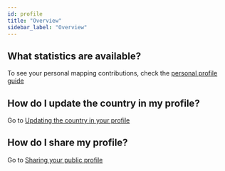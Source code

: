 ```yaml
---
id: profile
title: "Overview"
sidebar_label: "Overview"
---
```


## What statistics are available?

To see your personal mapping contributions, check the [personal profile guide](users/user-statistics.md)

## How do I update the country in my profile?

Go to [Updating the country in your profile](users/update-country.md)

## How do I share my profile?

Go to [Sharing your public profile](users/sharing-your-profile.md)
